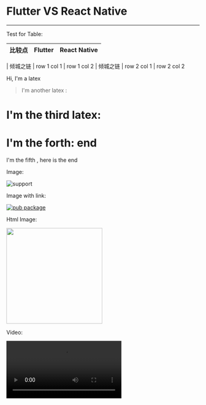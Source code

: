 # Flutter VS React Native

---

Test for Table:

| 比较点 | Flutter | React Native
| :--------  | :-----  | :----:  |

| 倾城之链 | row 1 col 1 | row 1 col 2
| 倾城之链 | row 2 col 1 | row 2 col 2

Hi, I'm a latex <latex content="x = \frac{-b \pm \sqrt{b^2 - 4ac}}{2a}">

> I'm another latex : <latex content="i\hbar\frac{\partial}{\partial t}\Psi(\vec x,t) = -\frac{\hbar}{2m}\nabla^2\Psi(\vec x,t)+ V(\vec x)\Psi(\vec x,t)">

# I'm the third latex: <latex content="x = \frac{-b \pm \sqrt{b^2 - 4ac}}{2a}">

# I'm the forth: [<latex content="x = \frac{-b \pm \sqrt{b^2 - 4ac}}{2a}">](https://xxx) end

I'm the fifth  **<latex content="x = \frac{-b \pm \sqrt{b^2 - 4ac}}{2a}">** , here is the end

Image:

![support](https://img.shields.io/badge/platform-flutter%7Cdart%20vm-ff69b4.svg?style=flat-square)

Image with link:

[![pub package](https://img.shields.io/pub/v/markdown_widget.svg)](https://pub.dartlang.org/packages/markdown_widget)

Html Image:

<img width="250" height="250" src="https://raw.githubusercontent.com/dd9913762113/sources/main/test/images/hottopic160228_1.jpg"/>

Video:

<video src="http://commondatastorage.googleapis.com/gtv-videos-bucket/sample/BigBuckBunny.mp4">

